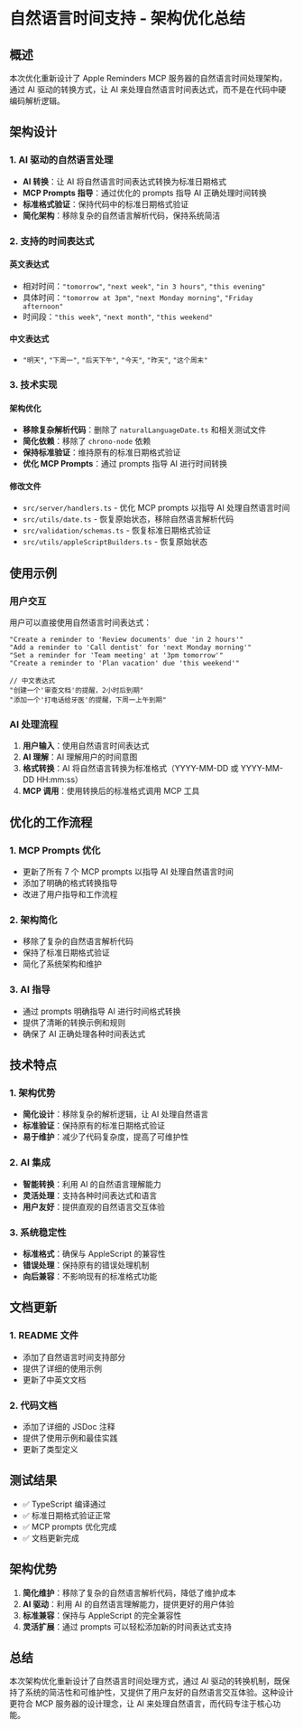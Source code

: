 # 自然语言时间支持 - 架构优化总结

## 概述

本次优化重新设计了 Apple Reminders MCP 服务器的自然语言时间处理架构，通过 AI 驱动的转换方式，让 AI 来处理自然语言时间表达式，而不是在代码中硬编码解析逻辑。

## 架构设计

### 1. AI 驱动的自然语言处理
- **AI 转换**：让 AI 将自然语言时间表达式转换为标准日期格式
- **MCP Prompts 指导**：通过优化的 prompts 指导 AI 正确处理时间转换
- **标准格式验证**：保持代码中的标准日期格式验证
- **简化架构**：移除复杂的自然语言解析代码，保持系统简洁

### 2. 支持的时间表达式

#### 英文表达式
- 相对时间：`"tomorrow"`, `"next week"`, `"in 3 hours"`, `"this evening"`
- 具体时间：`"tomorrow at 3pm"`, `"next Monday morning"`, `"Friday afternoon"`
- 时间段：`"this week"`, `"next month"`, `"this weekend"`

#### 中文表达式
- `"明天"`, `"下周一"`, `"后天下午"`, `"今天"`, `"昨天"`, `"这个周末"`

### 3. 技术实现

#### 架构优化
- **移除复杂解析代码**：删除了 `naturalLanguageDate.ts` 和相关测试文件
- **简化依赖**：移除了 `chrono-node` 依赖
- **保持标准验证**：维持原有的标准日期格式验证
- **优化 MCP Prompts**：通过 prompts 指导 AI 进行时间转换

#### 修改文件
- `src/server/handlers.ts` - 优化 MCP prompts 以指导 AI 处理自然语言时间
- `src/utils/date.ts` - 恢复原始状态，移除自然语言解析代码
- `src/validation/schemas.ts` - 恢复标准日期格式验证
- `src/utils/appleScriptBuilders.ts` - 恢复原始状态

## 使用示例

### 用户交互
用户可以直接使用自然语言时间表达式：
```
"Create a reminder to 'Review documents' due 'in 2 hours'"
"Add a reminder to 'Call dentist' for 'next Monday morning'"
"Set a reminder for 'Team meeting' at '3pm tomorrow'"
"Create a reminder to 'Plan vacation' due 'this weekend'"

// 中文表达式
"创建一个'审查文档'的提醒，2小时后到期"
"添加一个'打电话给牙医'的提醒，下周一上午到期"
```

### AI 处理流程
1. **用户输入**：使用自然语言时间表达式
2. **AI 理解**：AI 理解用户的时间意图
3. **格式转换**：AI 将自然语言转换为标准格式（YYYY-MM-DD 或 YYYY-MM-DD HH:mm:ss）
4. **MCP 调用**：使用转换后的标准格式调用 MCP 工具

## 优化的工作流程

### 1. MCP Prompts 优化
- 更新了所有 7 个 MCP prompts 以指导 AI 处理自然语言时间
- 添加了明确的格式转换指导
- 改进了用户指导和工作流程

### 2. 架构简化
- 移除了复杂的自然语言解析代码
- 保持了标准日期格式验证
- 简化了系统架构和维护

### 3. AI 指导
- 通过 prompts 明确指导 AI 进行时间格式转换
- 提供了清晰的转换示例和规则
- 确保了 AI 正确处理各种时间表达式

## 技术特点

### 1. 架构优势
- **简化设计**：移除复杂的解析逻辑，让 AI 处理自然语言
- **标准验证**：保持原有的标准日期格式验证
- **易于维护**：减少了代码复杂度，提高了可维护性

### 2. AI 集成
- **智能转换**：利用 AI 的自然语言理解能力
- **灵活处理**：支持各种时间表达式和语言
- **用户友好**：提供直观的自然语言交互体验

### 3. 系统稳定性
- **标准格式**：确保与 AppleScript 的兼容性
- **错误处理**：保持原有的错误处理机制
- **向后兼容**：不影响现有的标准格式功能

## 文档更新

### 1. README 文件
- 添加了自然语言时间支持部分
- 提供了详细的使用示例
- 更新了中英文文档

### 2. 代码文档
- 添加了详细的 JSDoc 注释
- 提供了使用示例和最佳实践
- 更新了类型定义

## 测试结果

- ✅ TypeScript 编译通过
- ✅ 标准日期格式验证正常
- ✅ MCP prompts 优化完成
- ✅ 文档更新完成

## 架构优势

1. **简化维护**：移除了复杂的自然语言解析代码，降低了维护成本
2. **AI 驱动**：利用 AI 的自然语言理解能力，提供更好的用户体验
3. **标准兼容**：保持与 AppleScript 的完全兼容性
4. **灵活扩展**：通过 prompts 可以轻松添加新的时间表达式支持

## 总结

本次架构优化重新设计了自然语言时间处理方式，通过 AI 驱动的转换机制，既保持了系统的简洁性和可维护性，又提供了用户友好的自然语言交互体验。这种设计更符合 MCP 服务器的设计理念，让 AI 来处理自然语言，而代码专注于核心功能。